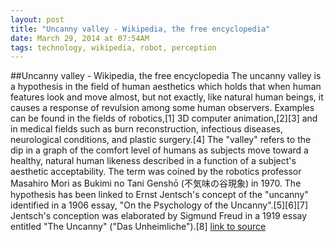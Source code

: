 ```yaml
---
layout: post
title: "Uncanny valley - Wikipedia, the free encyclopedia"
date: March 29, 2014 at 07:54AM
tags: technology, wikipedia, robot, perception
---
```

##Uncanny valley - Wikipedia, the free encyclopedia
The uncanny valley is a hypothesis in the field of human aesthetics which holds that when human features look and move almost, but not exactly, like natural human beings, it causes a response of revulsion among some human observers. Examples can be found in the fields of robotics,[1] 3D computer animation,[2][3] and in medical fields such as burn reconstruction, infectious diseases, neurological conditions, and plastic surgery.[4] The &quot;valley&quot; refers to the dip in a graph of the comfort level of humans as subjects move toward a healthy, natural human likeness described in a function of a subject's aesthetic acceptability.
The term was coined by the robotics professor Masahiro Mori as Bukimi no Tani Genshō (不気味の谷現象) in 1970. The hypothesis has been linked to Ernst Jentsch's concept of the &quot;uncanny&quot; identified in a 1906 essay, &quot;On the Psychology of the Uncanny&quot;.[5][6][7] Jentsch's conception was elaborated by Sigmund Freud in a 1919 essay entitled &quot;The Uncanny&quot; (&quot;Das Unheimliche&quot;).[8]
[link to source](http://ift.tt/f36xSY) 
